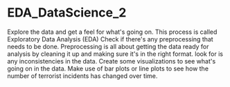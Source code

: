 # EDA_DataScience_2
Explore the data and get a feel for what's going on. This process is called Exploratory Data Analysis (EDA)
Check if there's any preprocessing that needs to be done. Preprocessing is all about getting the data ready for analysis by cleaning it up and making sure it's in the right format.
look for is any inconsistencies in the data.
Create some visualizations to see what's going on in the data. 
Make use of bar plots or line plots to see how the number of terrorist incidents has changed over time.
